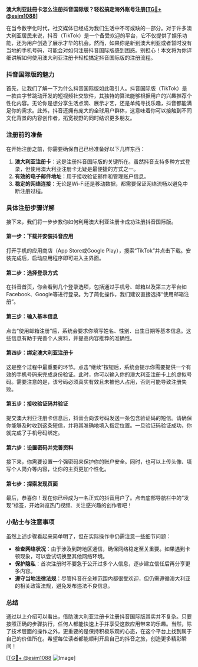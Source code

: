**澳大利亚註冊卡怎么注册抖音国际版？轻松搞定海外账号注册[[TG💪+ @esim1088](https://t.me/s/esim1088)]**

在当今数字化时代，社交媒体已经成为我们生活中不可或缺的一部分。对于许多澳大利亚居民来说，抖音（TikTok）是一个备受欢迎的平台，它不仅提供了娱乐功能，还为用户创造了展示才华的机会。然而，如果你是新到澳大利亚或者暂时没有当地的手机号码，可能会对如何注册抖音国际版感到困惑。别担心！本文将为你详细讲解如何使用澳大利亚注册卡轻松搞定抖音国际版的注册流程。

### 抖音国际版的魅力

首先，让我们了解一下为什么抖音国际版如此吸引人。抖音国际版（TikTok）是一款由字节跳动开发的短视频社交软件，其独特的算法能够根据用户的兴趣推荐个性化内容。无论你是想分享生活点滴、展示才艺，还是单纯寻找乐趣，抖音都能满足你的需求。此外，抖音还拥有庞大的全球用户群体，这意味着你可以接触到不同文化背景的内容创作者，拓宽视野的同时结识更多朋友。

### 注册前的准备

在开始注册之前，你需要确保自己已经准备好以下几样东西：

1. **澳大利亚注册卡**：这是注册抖音国际版的关键所在。虽然抖音支持多种方式登录，但使用澳大利亚注册卡无疑是最便捷的方式之一。
2. **有效的电子邮件地址**：用于接收验证邮件和管理账户信息。
3. **稳定的网络连接**：无论是Wi-Fi还是移动数据，都需要保证网络流畅以避免中断注册过程。

### 具体注册步骤详解

接下来，我们将一步步教你如何利用澳大利亚注册卡成功注册抖音国际版。

#### 第一步：下载并安装抖音应用

打开手机的应用商店（App Store或Google Play），搜索“TikTok”并点击下载。安装完成后，启动应用程序即可进入主界面。

#### 第二步：选择登录方式

在抖音首页，你会看到几个登录选项，包括通过手机号、邮箱以及第三方平台如Facebook、Google等进行登录。为了简化操作，我们建议直接选择“使用邮箱注册”。

#### 第三步：输入基本信息

点击“使用邮箱注册”后，系统会要求你填写姓名、性别、出生日期等基本信息。这些信息有助于完善个人资料，并提高内容推荐的准确性。

#### 第四步：绑定澳大利亚注册卡

这是整个过程中最重要的环节。点击“继续”按钮后，系统会提示你需要提供一个有效的手机号码来完成身份验证。此时，你可以输入你的澳大利亚注册卡上的虚拟号码。需要注意的是，该号码必须真实有效且未被他人占用，否则可能导致注册失败。

#### 第五步：接收验证码并验证

提交澳大利亚注册卡信息后，抖音会向该号码发送一条包含验证码的短信。请确保你能够及时收到这条短信，并将其准确地填入指定位置。一旦验证码验证成功，你就完成了手机号码绑定。

#### 第六步：设置密码并完善资料

接下来，你需要设置一个强密码来保护你的账户安全。同时，也可以上传头像、填写个人简介等内容，让你的主页更加个性化。

#### 第七步：探索发现页面

最后，恭喜你！现在你已经成为一名正式的抖音用户了。点击底部导航栏中的“发现”标签，开始浏览热门视频、关注感兴趣的创作者吧！

### 小贴士与注意事项

虽然上述步骤看起来简单明了，但在实际操作中仍需注意一些细节问题：

- **检查网络状况**：由于涉及到跨地区通信，确保网络稳定至关重要。如果遇到卡顿现象，可以尝试切换至其他网络环境。
- **保护隐私**：首次注册时不要急于公开过多个人信息，逐步建立信任后再分享更多内容。
- **遵守当地法律法规**：尽管抖音在全球范围内都很受欢迎，但仍需遵循澳大利亚的相关政策法规，避免发布违法不良信息。

### 总结

通过以上介绍可以看出，借助澳大利亚注册卡注册抖音国际版其实并不复杂。只要按照正确的步骤执行，任何人都能快速上手并享受这款应用带来的乐趣。当然，除了技术层面的操作之外，更重要的是保持积极乐观的心态，在这个平台上找到属于自己的价值所在。希望每位读者都能顺利开启自己的抖音之旅，创造更多精彩瞬间！

[[TG💪+ @esim1088](https://t.me/s/esim1088) ![Image](https://i.postimg.cc/4NQfJmqS/Snipaste-2025-05-13-00-14-12.png)]